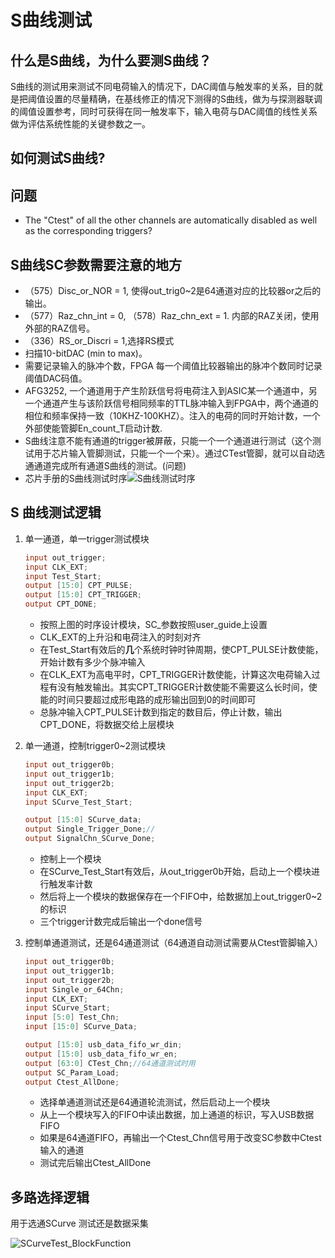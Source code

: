 # S曲线测试

## 什么是S曲线，为什么要测S曲线？

S曲线的测试用来测试不同电荷输入的情况下，DAC阈值与触发率的关系，目的就是把阈值设置的尽量精确，在基线修正的情况下测得的S曲线，做为与探测器联调的阈值设置参考，同时可获得在同一触发率下，输入电荷与DAC阈值的线性关系做为评估系统性能的关键参数之一。

## 如何测试S曲线?

## 问题

+ The "Ctest" of all the other channels are automatically disabled as well as the corresponding triggers?

## S曲线SC参数需要注意的地方

+ （575）Disc_or_NOR = 1, 使得out_trig0~2是64通道对应的比较器or之后的输出。
+ （577）Raz_chn_int = 0, （578）Raz_chn_ext = 1. 内部的RAZ关闭，使用外部的RAZ信号。
+ （336）RS_or_Discri = 1,选择RS模式
+ 扫描10-bitDAC (min to max)。
+ 需要记录输入的脉冲个数，FPGA 每一个阈值比较器输出的脉冲个数同时记录阈值DAC码值。
+ AFG3252, 一个通道用于产生阶跃信号将电荷注入到ASIC某一个通道中，另一个通道产生与该阶跃信号相同频率的TTL脉冲输入到FPGA中，两个通道的相位和频率保持一致（10KHZ-100KHZ）。注入的电荷的同时开始计数，一个外部使能管脚En_count_T启动计数.
+ S曲线注意不能有通道的trigger被屏蔽，只能一个一个通道进行测试（这个测试用于芯片输入管脚测试，只能一个一个来）。通过CTest管脚，就可以自动选通通道完成所有通道S曲线的测试。(问题)
+ 芯片手册的S曲线测试时序![S曲线测试时序](http://ogs54iji1.bkt.clouddn.com/SDHCALScurveCali_TS.png-SDHCAL)




## S 曲线测试逻辑

1. 单一通道，单一trigger测试模块

   ```verilog
   input out_trigger;
   input CLK_EXT;
   input Test_Start;
   output [15:0] CPT_PULSE;
   output [15:0] CPT_TRIGGER;
   output CPT_DONE;
   ```

   + 按照上图的时序设计模块，SC_参数按照user_guide上设置
   + CLK_EXT的上升沿和电荷注入的时刻对齐
   + 在Test_Start有效后的**几**个系统时钟时钟周期，使CPT_PULSE计数使能，开始计数有多少个脉冲输入
   + 在CLK_EXT为高电平时，CPT_TRIGGER计数使能，计算这次电荷输入过程有没有触发输出。其实CPT_TRIGGER计数使能不需要这么长时间，使能的时间只要超过成形电路的成形输出回到0的时间即可
   + 总脉冲输入CPT_PULSE计数到指定的数目后，停止计数，输出CPT_DONE，将数据交给上层模块



2. 单一通道，控制trigger0~2测试模块

   ```verilog
   input out_trigger0b;
   input out_trigger1b;
   input out_trigger2b;
   input CLK_EXT;
   input SCurve_Test_Start;

   output [15:0] SCurve_data;
   output Single_Trigger_Done;//
   output SignalChn_SCurve_Done;
   ```

   + 控制上一个模块
   + 在SCurve_Test_Start有效后，从out_trigger0b开始，启动上一个模块进行触发率计数
   + 然后将上一个模块的数据保存在一个FIFO中，给数据加上out_trigger0~2的标识
   + 三个trigger计数完成后输出一个done信号




3. 控制单通道测试，还是64通道测试（64通道自动测试需要从Ctest管脚输入）

   ```verilog
   input out_trigger0b;
   input out_trigger1b;
   input out_trigger2b;
   input Single_or_64Chn;
   input CLK_EXT;
   input SCurve_Start;
   input [5:0] Test_Chn;
   input [15:0] SCurve_Data;

   output [15:0] usb_data_fifo_wr_din;
   output [15:0] usb_data_fifo_wr_en;
   output [63:0] CTest_Chn;//64通道测试时用
   output SC_Param_Load;
   output Ctest_AllDone;
   ```

   + 选择单通道测试还是64通道轮流测试，然后启动上一个模块
   + 从上一个模块写入的FIFO中读出数据，加上通道的标识，写入USB数据FIFO
   + 如果是64通道FIFO，再输出一个Ctest_Chn信号用于改变SC参数中Ctest输入的通道
   + 测试完后输出Ctest_AllDone




##  多路选择逻辑

用于选通SCurve 测试还是数据采集



![SCurveTest_BlockFunction](http://ogs54iji1.bkt.clouddn.com/SDHCALSCurveTest_BlockFunction.jpg-SDHCAL)


